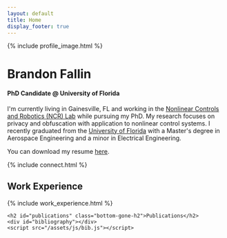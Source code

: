 ```yaml
---
layout: default
title: Home
display_footer: true
---
```


<div class="home-container">
  <div class="home-sidebar">
    <div class="sidebar-sticky-content">
      <div class="profile-header">
        {% include profile_image.html %}
        <div class="profile-title">
        <h1 id="brandon-fallin" class="bottom-gone-h1">Brandon Fallin</h1>
        <h4 id="graduate-research-assistant-university-of-florida" class="bottom-gone-h4">PhD Candidate @ University of Florida</h4>
        </div>
      </div>
      <p>
      I'm currently living in Gainesville, FL and working in the <a href="https://ncr.mae.ufl.edu/" target="_blank">Nonlinear Controls and Robotics (NCR) Lab</a> while pursuing my PhD. My research focuses on privacy and obfuscation with application to nonlinear control systems. I recently graduated from the <a href="https://mae.ufl.edu/" target="_blank">University of Florida</a> with a Master's degree in Aerospace Engineering and a minor in Electrical Engineering.
      </p>
      <p>
      You can download my resume <a href="/assets/pdf/fallin-resume.pdf" target="_blank">here</a>.
      </p>
      <div class="sidebar-connect">
        {% include connect.html %}
      </div>
    </div>
	</div>
  <div class="home-main">
  	<h2 id="work-experience" class="bottom-gone-h2">Work Experience</h2>
    {% include work_experience.html %}

    <h2 id="publications" class="bottom-gone-h2">Publications</h2>
    <div id="bibliography"></div>
    <script src="/assets/js/bib.js"></script>
  </div>
</div>